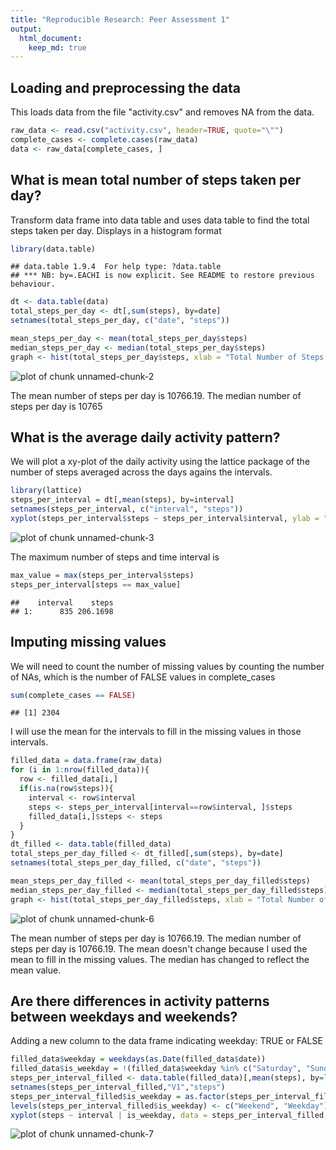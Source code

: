 ```yaml
---
title: "Reproducible Research: Peer Assessment 1"
output: 
  html_document:
    keep_md: true
---
```



## Loading and preprocessing the data
This loads data from the file "activity.csv" and removes NA from the data.


```r
raw_data <- read.csv("activity.csv", header=TRUE, quote="\"")
complete_cases <- complete.cases(raw_data)
data <- raw_data[complete_cases, ]
```

## What is mean total number of steps taken per day?
Transform data frame into data table and uses data table to find the total steps taken per day. Displays in a histogram format


```r
library(data.table)
```

```
## data.table 1.9.4  For help type: ?data.table
## *** NB: by=.EACHI is now explicit. See README to restore previous behaviour.
```

```r
dt <- data.table(data)
total_steps_per_day <- dt[,sum(steps), by=date]
setnames(total_steps_per_day, c("date", "steps"))

mean_steps_per_day <- mean(total_steps_per_day$steps)
median_steps_per_day <- median(total_steps_per_day$steps)
graph <- hist(total_steps_per_day$steps, xlab = "Total Number of Steps Per Day", ylab = "Number of Days", main = "")
```

![plot of chunk unnamed-chunk-2](figure/unnamed-chunk-2-1.png) 

The mean number of steps per day is 10766.19. The median number of steps per day is 10765

## What is the average daily activity pattern?

We will plot a xy-plot of the daily activity using the lattice package of the number of steps averaged across the days agains the intervals.


```r
library(lattice)
steps_per_interval = dt[,mean(steps), by=interval]
setnames(steps_per_interval, c("interval", "steps"))
xyplot(steps_per_interval$steps ~ steps_per_interval$interval, ylab = "Average Number of Steps", xlab="Interval",type="l")
```

![plot of chunk unnamed-chunk-3](figure/unnamed-chunk-3-1.png) 

The maximum number of steps and time interval is


```r
max_value = max(steps_per_interval$steps)
steps_per_interval[steps == max_value]
```

```
##    interval    steps
## 1:      835 206.1698
```
## Imputing missing values

We will need to count the number of missing values by counting the number of NAs, which is the number of FALSE values in complete_cases

```r
sum(complete_cases == FALSE)
```

```
## [1] 2304
```

I will use the mean for the intervals to fill in the missing values in those intervals.

```r
filled_data = data.frame(raw_data)
for (i in 1:nrow(filled_data)){
  row <- filled_data[i,]
  if(is.na(row$steps)){
    interval <- row$interval
    steps <- steps_per_interval[interval==row$interval, ]$steps
    filled_data[i,]$steps <- steps
  }
}
dt_filled <- data.table(filled_data)
total_steps_per_day_filled <- dt_filled[,sum(steps), by=date]
setnames(total_steps_per_day_filled, c("date", "steps"))

mean_steps_per_day_filled <- mean(total_steps_per_day_filled$steps)
median_steps_per_day_filled <- median(total_steps_per_day_filled$steps)
graph <- hist(total_steps_per_day_filled$steps, xlab = "Total Number of Steps Per Day", ylab = "Number of Days", main = "")
```

![plot of chunk unnamed-chunk-6](figure/unnamed-chunk-6-1.png) 

The mean number of steps per day is 10766.19. The median number of steps per day is 10766.19. The mean doesn't change because I used the mean to fill in the missing values. The median has changed to reflect the mean value.

## Are there differences in activity patterns between weekdays and weekends?

Adding a new column to the data frame indicating weekday: TRUE or FALSE


```r
filled_data$weekday = weekdays(as.Date(filled_data$date))
filled_data$is_weekday = !(filled_data$weekday %in% c("Saturday", "Sunday"))
steps_per_interval_filled <- data.table(filled_data)[,mean(steps), by=list(interval, is_weekday)]
setnames(steps_per_interval_filled,"V1","steps")
steps_per_interval_filled$is_weekday = as.factor(steps_per_interval_filled$is_weekday)
levels(steps_per_interval_filled$is_weekday) <- c("Weekend", "Weekday")
xyplot(steps ~ interval | is_weekday, data = steps_per_interval_filled, type="l")
```

![plot of chunk unnamed-chunk-7](figure/unnamed-chunk-7-1.png) 
